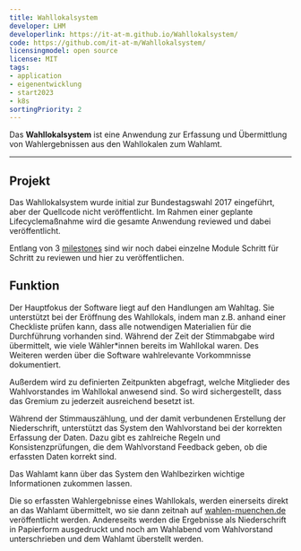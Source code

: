 ```yaml
---
title: Wahllokalsystem
developer: LHM
developerlink: https://it-at-m.github.io/Wahllokalsystem/
code: https://github.com/it-at-m/Wahllokalsystem/
licensingmodel: open source
license: MIT
tags:
- application
- eigenentwicklung
- start2023
- k8s
sortingPriority: 2
---
```

Das __Wahllokalsystem__ ist eine Anwendung zur Erfassung und Übermittlung von Wahlergebnissen aus den Wahllokalen zum Wahlamt.

---

## Projekt

Das Wahllokalsystem wurde initial zur Bundestagswahl 2017 eingeführt, aber der Quellcode nicht veröffentlicht.
Im Rahmen einer geplante Lifecyclemaßnahme wird die gesamte Anwendung reviewed und dabei veröffentlicht.

Entlang von 3 [milestones](https://github.com/it-at-m/Wahllokalsystem/milestones?direction=asc&sort=title) sind wir noch dabei einzelne Module Schritt für Schritt zu reviewen und hier zu veröffentlichen.


## Funktion

Der Hauptfokus der Software liegt auf den Handlungen am Wahltag. Sie unterstützt bei der Eröffnung des Wahllokals, indem man z.B. anhand einer Checkliste prüfen kann, dass alle notwendigen Materialien für die Durchführung vorhanden sind. Während der Zeit der Stimmabgabe wird übermittelt, wie viele Wähler*innen bereits im Wahllokal waren. Des Weiteren werden über die Software wahlrelevante Vorkommnisse dokumentiert.

Außerdem wird zu definierten Zeitpunkten abgefragt, welche Mitglieder des Wahlvorstandes im Wahllokal anwesend sind. So wird sichergestellt, dass das Gremium zu jederzeit ausreichend besetzt ist.

Während der Stimmauszählung, und der damit verbundenen Erstellung der Niederschrift, unterstützt das System den Wahlvorstand bei der korrekten Erfassung der Daten. Dazu gibt es zahlreiche Regeln und Konsistenzprüfungen, die dem Wahlvorstand Feedback geben, ob die erfassten Daten korrekt sind.

Das Wahlamt kann über das System den Wahlbezirken wichtige Informationen zukommen lassen.

Die so erfassten Wahlergebnisse eines Wahllokals, werden einerseits direkt an das Wahlamt übermittelt, wo sie dann zeitnah auf [wahlen-muenchen.de](https://www.wahlen-muenchen.de/) veröffentlicht werden.
Andereseits werden die Ergebnisse als Niederschrift in Papierform ausgedruckt und noch am Wahlabend vom Wahlvorstand unterschrieben und dem Wahlamt überstellt werden.
